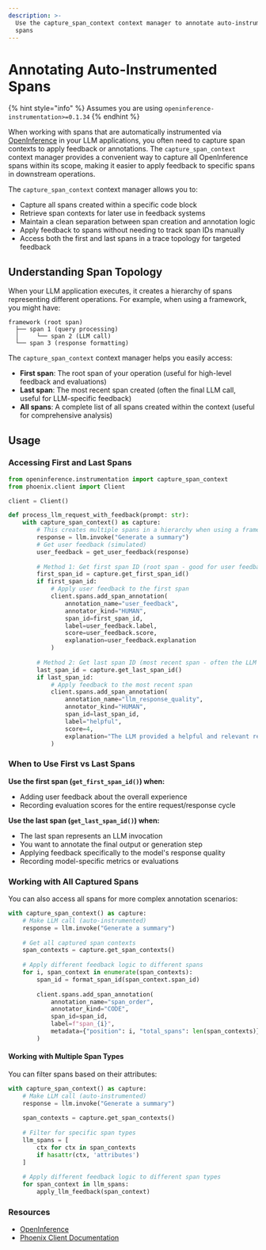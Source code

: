 ```yaml
---
description: >-
  Use the capture_span_context context manager to annotate auto-instrumented
  spans
---
```


# Annotating Auto-Instrumented Spans

{% hint style="info" %}
Assumes you are using `openinference-instrumentation>=0.1.34`
{% endhint %}

When working with spans that are automatically instrumented via [OpenInference](https://github.com/Arize-ai/openinference) in your LLM applications, you often need to capture span contexts to apply feedback or annotations. The `capture_span_context` context manager provides a convenient way to capture all OpenInference spans within its scope, making it easier to apply feedback to specific spans in downstream operations.

The `capture_span_context` context manager allows you to:

* Capture all spans created within a specific code block
* Retrieve span contexts for later use in feedback systems
* Maintain a clean separation between span creation and annotation logic
* Apply feedback to spans without needing to track span IDs manually
* Access both the first and last spans in a trace topology for targeted feedback

## Understanding Span Topology

When your LLM application executes, it creates a hierarchy of spans representing different operations. For example, when using a framework, you might have:

```
framework (root span)
  ├── span 1 (query processing)
  │     └── span 2 (LLM call)
  └── span 3 (response formatting)
```

The `capture_span_context` context manager helps you easily access:
- **First span**: The root span of your operation (useful for high-level feedback and evaluations)
- **Last span**: The most recent span created (often the final LLM call, useful for LLM-specific feedback)
- **All spans**: A complete list of all spans created within the context (useful for comprehensive analysis)

## Usage

### Accessing First and Last Spans

```python
from openinference.instrumentation import capture_span_context
from phoenix.client import Client

client = Client()

def process_llm_request_with_feedback(prompt: str):
    with capture_span_context() as capture:
        # This creates multiple spans in a hierarchy when using a framework
        response = llm.invoke("Generate a summary")
        # Get user feedback (simulated)
        user_feedback = get_user_feedback(response)
        
        # Method 1: Get first span ID (root span - good for user feedback)
        first_span_id = capture.get_first_span_id()
        if first_span_id:
            # Apply user feedback to the first span
            client.spans.add_span_annotation(
                annotation_name="user_feedback",
                annotator_kind="HUMAN",
                span_id=first_span_id,
                label=user_feedback.label,
                score=user_feedback.score,
                explanation=user_feedback.explanation
            )
        
        # Method 2: Get last span ID (most recent span - often the LLM call)
        last_span_id = capture.get_last_span_id()
        if last_span_id:
            # Apply feedback to the most recent span
            client.spans.add_span_annotation(
                annotation_name="llm_response_quality",
                annotator_kind="HUMAN", 
                span_id=last_span_id,
                label="helpful",
                score=4,
                explanation="The LLM provided a helpful and relevant response"
            )
```

### When to Use First vs Last Spans

**Use the first span (`get_first_span_id()`) when:**
- Adding user feedback about the overall experience
- Recording evaluation scores for the entire request/response cycle

**Use the last span (`get_last_span_id()`) when:**
- The last span represents an LLM invocation
- You want to annotate the final output or generation step
- Applying feedback specifically to the model's response quality
- Recording model-specific metrics or evaluations



### Working with All Captured Spans

You can also access all spans for more complex annotation scenarios:

```python
with capture_span_context() as capture:
    # Make LLM call (auto-instrumented)
    response = llm.invoke("Generate a summary")
    
    # Get all captured span contexts
    span_contexts = capture.get_span_contexts()
    
    # Apply different feedback logic to different spans
    for i, span_context in enumerate(span_contexts):
        span_id = format_span_id(span_context.span_id)
        
        client.spans.add_span_annotation(
            annotation_name="span_order",
            annotator_kind="CODE",
            span_id=span_id,
            label=f"span_{i}",
            metadata={"position": i, "total_spans": len(span_contexts)}
        )
```

#### Working with Multiple Span Types

You can filter spans based on their attributes:

```python
with capture_span_context() as capture:
    # Make LLM call (auto-instrumented)
    response = llm.invoke("Generate a summary")
    
    span_contexts = capture.get_span_contexts()
    
    # Filter for specific span types
    llm_spans = [
        ctx for ctx in span_contexts 
        if hasattr(ctx, 'attributes')
    ]
    
    # Apply different feedback logic to different span types
    for span_context in llm_spans:
        apply_llm_feedback(span_context)
```



### Resources

* [OpenInference](https://github.com/Arize-ai/openinference)
* [Phoenix Client Documentation](https://arize-phoenix.readthedocs.io/projects/client/en/latest/)
